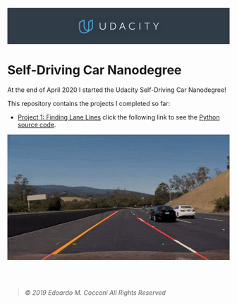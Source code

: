 ![Udacity Banner](Assets/Udacity.png)

# Self-Driving Car Nanodegree

At the end of April 2020 I started the Udacity Self-Driving Car Nanodegree!

This repository contains the projects I completed so far:

- [Project 1: Finding Lane Lines](https://github.com/EdoardoCocconi/Udacity-Self-Driving-Car-Nanodegree/blob/master/Project%201:%20Finding%20Lane%20Lines/) click the following link to see the [Python source code](https://github.com/EdoardoCocconi/Udacity-Self-Driving-Car-Nanodegree/blob/master/Project%201:%20Finding%20Lane%20Lines/P1.ipynb).

![Finding Lane Lines Optional Challenge Video](Assets/FindingLaneLines.gif)

<br/>
<br/>

> *©  2019  Edoardo  M.  Cocconi  All  Rights  Reserved*
